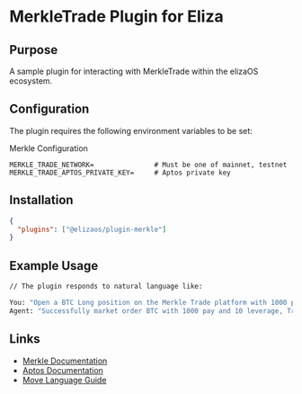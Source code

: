 # MerkleTrade Plugin for Eliza

## Purpose
A sample plugin for interacting with MerkleTrade within the elizaOS ecosystem.

## Configuration
The plugin requires the following environment variables to be set:

Merkle Configuration
```env
MERKLE_TRADE_NETWORK=               # Must be one of mainnet, testnet
MERKLE_TRADE_APTOS_PRIVATE_KEY=     # Aptos private key
```

## Installation
```json
{
  "plugins": ["@elizaos/plugin-merkle"]
}
```

## Example Usage
```bash
// The plugin responds to natural language like:

You: "Open a BTC Long position on the Merkle Trade platform with 1000 pay and 10 leverage."
Agent: "Successfully market order BTC with 1000 pay and 10 leverage, Transaction: 0x104af5d1a786a2e1a4721a721b2cfccc7e15fa41eec15a489ba1768790adb523"
```

## Links
- [Merkle Documentation](https://docs.merkle.trade/)
- [Aptos Documentation](https://aptos.dev/)
- [Move Language Guide](https://move-language.github.io/move/)
